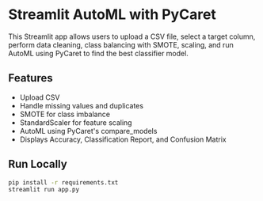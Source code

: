 # Streamlit AutoML with PyCaret

This Streamlit app allows users to upload a CSV file, select a target column, perform data cleaning, class balancing with SMOTE, scaling, and run AutoML using PyCaret to find the best classifier model.

## Features
- Upload CSV
- Handle missing values and duplicates
- SMOTE for class imbalance
- StandardScaler for feature scaling
- AutoML using PyCaret's compare_models
- Displays Accuracy, Classification Report, and Confusion Matrix

## Run Locally

```bash
pip install -r requirements.txt
streamlit run app.py
```
